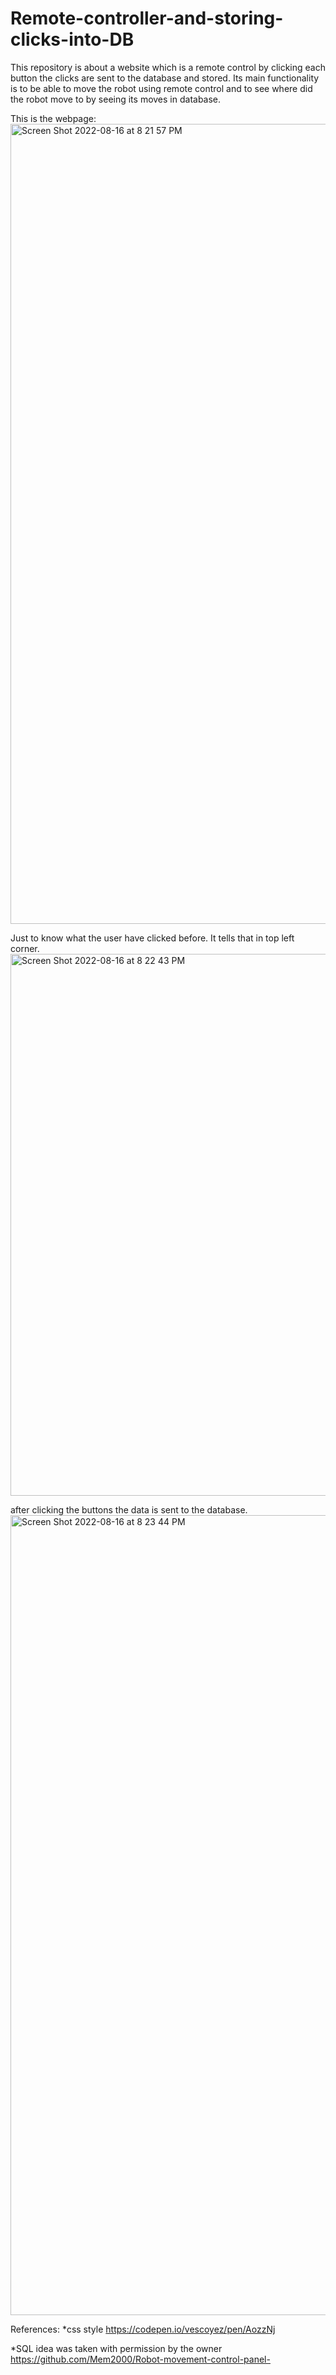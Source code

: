 # Remote-controller-and-storing-clicks-into-DB
This repository is about a website which is a remote control by clicking each button the clicks are sent to the database and stored. 
Its main functionality is to be able to move the robot using remote control and to see where did the robot move to by seeing its moves in database.

This is the webpage:
<img width="1280" alt="Screen Shot 2022-08-16 at 8 21 57 PM" src="https://user-images.githubusercontent.com/100453330/184940539-0a65978e-1250-42fd-bf06-9e979f602714.png">



Just to know what the user have clicked before. It tells that in top left corner.
<img width="867" alt="Screen Shot 2022-08-16 at 8 22 43 PM" src="https://user-images.githubusercontent.com/100453330/184940674-cf145605-d0b3-4c60-a47c-13b5067e6d0e.png">



after clicking the buttons the data is sent to the database. 
<img width="1280" alt="Screen Shot 2022-08-16 at 8 23 44 PM" src="https://user-images.githubusercontent.com/100453330/184940861-5665b033-a2b1-478d-95ac-e3e5fa56f51f.png">













References:
  *css style
        https://codepen.io/vescoyez/pen/AozzNj

  *SQL idea was taken with permission by the owner
      https://github.com/Mem2000/Robot-movement-control-panel-
